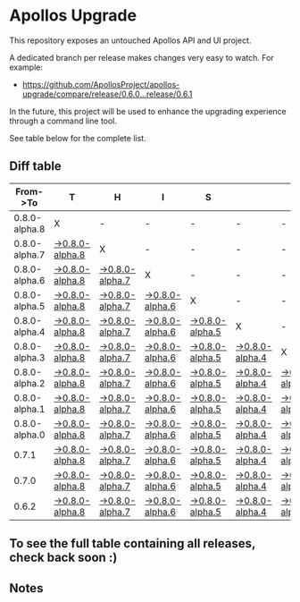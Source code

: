 # Apollos Upgrade

This repository exposes an untouched Apollos API and UI project.

A dedicated branch per release makes changes very easy
to watch. For example:

* https://github.com/ApollosProject/apollos-upgrade/compare/release/0.6.0...release/0.6.1

In the future, this project will be used to enhance the upgrading experience through a command line tool.

See table below for the complete list.

## Diff table

| From->To      | T                                                                                                                         | H                                                                                                                         | I                                                                                                                         | S                                                                                                                         |                                                                                                                           | I                                                                                                                         | S                                                                                                                         |                                                                                                                           | C                                                                                                                 | O                                                                                                 | O                                                                                                 | L   |
| ------------- | ------------------------------------------------------------------------------------------------------------------------- | ------------------------------------------------------------------------------------------------------------------------- | ------------------------------------------------------------------------------------------------------------------------- | ------------------------------------------------------------------------------------------------------------------------- | ------------------------------------------------------------------------------------------------------------------------- | ------------------------------------------------------------------------------------------------------------------------- | ------------------------------------------------------------------------------------------------------------------------- | ------------------------------------------------------------------------------------------------------------------------- | ----------------------------------------------------------------------------------------------------------------- | ------------------------------------------------------------------------------------------------- | ------------------------------------------------------------------------------------------------- | --- |
| 0.8.0-alpha.8 | X                                                                                                                         | -                                                                                                                         | -                                                                                                                         | -                                                                                                                         | -                                                                                                                         | -                                                                                                                         | -                                                                                                                         | -                                                                                                                         | -                                                                                                                 | -                                                                                                 | -                                                                                                 | -   |
| 0.8.0-alpha.7 | [->0.8.0-alpha.8](https://github.com/ApollosProject/apollos-upgrade/compare/release/0.8.0-alpha.7..release/0.8.0-alpha.8) | X                                                                                                                         | -                                                                                                                         | -                                                                                                                         | -                                                                                                                         | -                                                                                                                         | -                                                                                                                         | -                                                                                                                         | -                                                                                                                 | -                                                                                                 | -                                                                                                 | -   |
| 0.8.0-alpha.6 | [->0.8.0-alpha.8](https://github.com/ApollosProject/apollos-upgrade/compare/release/0.8.0-alpha.6..release/0.8.0-alpha.8) | [->0.8.0-alpha.7](https://github.com/ApollosProject/apollos-upgrade/compare/release/0.8.0-alpha.6..release/0.8.0-alpha.7) | X                                                                                                                         | -                                                                                                                         | -                                                                                                                         | -                                                                                                                         | -                                                                                                                         | -                                                                                                                         | -                                                                                                                 | -                                                                                                 | -                                                                                                 | -   |
| 0.8.0-alpha.5 | [->0.8.0-alpha.8](https://github.com/ApollosProject/apollos-upgrade/compare/release/0.8.0-alpha.5..release/0.8.0-alpha.8) | [->0.8.0-alpha.7](https://github.com/ApollosProject/apollos-upgrade/compare/release/0.8.0-alpha.5..release/0.8.0-alpha.7) | [->0.8.0-alpha.6](https://github.com/ApollosProject/apollos-upgrade/compare/release/0.8.0-alpha.5..release/0.8.0-alpha.6) | X                                                                                                                         | -                                                                                                                         | -                                                                                                                         | -                                                                                                                         | -                                                                                                                         | -                                                                                                                 | -                                                                                                 | -                                                                                                 | -   |
| 0.8.0-alpha.4 | [->0.8.0-alpha.8](https://github.com/ApollosProject/apollos-upgrade/compare/release/0.8.0-alpha.4..release/0.8.0-alpha.8) | [->0.8.0-alpha.7](https://github.com/ApollosProject/apollos-upgrade/compare/release/0.8.0-alpha.4..release/0.8.0-alpha.7) | [->0.8.0-alpha.6](https://github.com/ApollosProject/apollos-upgrade/compare/release/0.8.0-alpha.4..release/0.8.0-alpha.6) | [->0.8.0-alpha.5](https://github.com/ApollosProject/apollos-upgrade/compare/release/0.8.0-alpha.4..release/0.8.0-alpha.5) | X                                                                                                                         | -                                                                                                                         | -                                                                                                                         | -                                                                                                                         | -                                                                                                                 | -                                                                                                 | -                                                                                                 | -   |
| 0.8.0-alpha.3 | [->0.8.0-alpha.8](https://github.com/ApollosProject/apollos-upgrade/compare/release/0.8.0-alpha.3..release/0.8.0-alpha.8) | [->0.8.0-alpha.7](https://github.com/ApollosProject/apollos-upgrade/compare/release/0.8.0-alpha.3..release/0.8.0-alpha.7) | [->0.8.0-alpha.6](https://github.com/ApollosProject/apollos-upgrade/compare/release/0.8.0-alpha.3..release/0.8.0-alpha.6) | [->0.8.0-alpha.5](https://github.com/ApollosProject/apollos-upgrade/compare/release/0.8.0-alpha.3..release/0.8.0-alpha.5) | [->0.8.0-alpha.4](https://github.com/ApollosProject/apollos-upgrade/compare/release/0.8.0-alpha.3..release/0.8.0-alpha.4) | X                                                                                                                         | -                                                                                                                         | -                                                                                                                         | -                                                                                                                 | -                                                                                                 | -                                                                                                 | -   |
| 0.8.0-alpha.2 | [->0.8.0-alpha.8](https://github.com/ApollosProject/apollos-upgrade/compare/release/0.8.0-alpha.2..release/0.8.0-alpha.8) | [->0.8.0-alpha.7](https://github.com/ApollosProject/apollos-upgrade/compare/release/0.8.0-alpha.2..release/0.8.0-alpha.7) | [->0.8.0-alpha.6](https://github.com/ApollosProject/apollos-upgrade/compare/release/0.8.0-alpha.2..release/0.8.0-alpha.6) | [->0.8.0-alpha.5](https://github.com/ApollosProject/apollos-upgrade/compare/release/0.8.0-alpha.2..release/0.8.0-alpha.5) | [->0.8.0-alpha.4](https://github.com/ApollosProject/apollos-upgrade/compare/release/0.8.0-alpha.2..release/0.8.0-alpha.4) | [->0.8.0-alpha.3](https://github.com/ApollosProject/apollos-upgrade/compare/release/0.8.0-alpha.2..release/0.8.0-alpha.3) | X                                                                                                                         | -                                                                                                                         | -                                                                                                                 | -                                                                                                 | -                                                                                                 | -   |
| 0.8.0-alpha.1 | [->0.8.0-alpha.8](https://github.com/ApollosProject/apollos-upgrade/compare/release/0.8.0-alpha.1..release/0.8.0-alpha.8) | [->0.8.0-alpha.7](https://github.com/ApollosProject/apollos-upgrade/compare/release/0.8.0-alpha.1..release/0.8.0-alpha.7) | [->0.8.0-alpha.6](https://github.com/ApollosProject/apollos-upgrade/compare/release/0.8.0-alpha.1..release/0.8.0-alpha.6) | [->0.8.0-alpha.5](https://github.com/ApollosProject/apollos-upgrade/compare/release/0.8.0-alpha.1..release/0.8.0-alpha.5) | [->0.8.0-alpha.4](https://github.com/ApollosProject/apollos-upgrade/compare/release/0.8.0-alpha.1..release/0.8.0-alpha.4) | [->0.8.0-alpha.3](https://github.com/ApollosProject/apollos-upgrade/compare/release/0.8.0-alpha.1..release/0.8.0-alpha.3) | [->0.8.0-alpha.2](https://github.com/ApollosProject/apollos-upgrade/compare/release/0.8.0-alpha.1..release/0.8.0-alpha.2) | X                                                                                                                         | -                                                                                                                 | -                                                                                                 | -                                                                                                 | -   |
| 0.8.0-alpha.0 | [->0.8.0-alpha.8](https://github.com/ApollosProject/apollos-upgrade/compare/release/0.8.0-alpha.0..release/0.8.0-alpha.8) | [->0.8.0-alpha.7](https://github.com/ApollosProject/apollos-upgrade/compare/release/0.8.0-alpha.0..release/0.8.0-alpha.7) | [->0.8.0-alpha.6](https://github.com/ApollosProject/apollos-upgrade/compare/release/0.8.0-alpha.0..release/0.8.0-alpha.6) | [->0.8.0-alpha.5](https://github.com/ApollosProject/apollos-upgrade/compare/release/0.8.0-alpha.0..release/0.8.0-alpha.5) | [->0.8.0-alpha.4](https://github.com/ApollosProject/apollos-upgrade/compare/release/0.8.0-alpha.0..release/0.8.0-alpha.4) | [->0.8.0-alpha.3](https://github.com/ApollosProject/apollos-upgrade/compare/release/0.8.0-alpha.0..release/0.8.0-alpha.3) | [->0.8.0-alpha.2](https://github.com/ApollosProject/apollos-upgrade/compare/release/0.8.0-alpha.0..release/0.8.0-alpha.2) | [->0.8.0-alpha.1](https://github.com/ApollosProject/apollos-upgrade/compare/release/0.8.0-alpha.0..release/0.8.0-alpha.1) | X                                                                                                                 | -                                                                                                 | -                                                                                                 | -   |
| 0.7.1         | [->0.8.0-alpha.8](https://github.com/ApollosProject/apollos-upgrade/compare/release/0.7.1..release/0.8.0-alpha.8)         | [->0.8.0-alpha.7](https://github.com/ApollosProject/apollos-upgrade/compare/release/0.7.1..release/0.8.0-alpha.7)         | [->0.8.0-alpha.6](https://github.com/ApollosProject/apollos-upgrade/compare/release/0.7.1..release/0.8.0-alpha.6)         | [->0.8.0-alpha.5](https://github.com/ApollosProject/apollos-upgrade/compare/release/0.7.1..release/0.8.0-alpha.5)         | [->0.8.0-alpha.4](https://github.com/ApollosProject/apollos-upgrade/compare/release/0.7.1..release/0.8.0-alpha.4)         | [->0.8.0-alpha.3](https://github.com/ApollosProject/apollos-upgrade/compare/release/0.7.1..release/0.8.0-alpha.3)         | [->0.8.0-alpha.2](https://github.com/ApollosProject/apollos-upgrade/compare/release/0.7.1..release/0.8.0-alpha.2)         | [->0.8.0-alpha.1](https://github.com/ApollosProject/apollos-upgrade/compare/release/0.7.1..release/0.8.0-alpha.1)         | [->0.8.0-alpha.0](https://github.com/ApollosProject/apollos-upgrade/compare/release/0.7.1..release/0.8.0-alpha.0) | X                                                                                                 | -                                                                                                 | -   |
| 0.7.0         | [->0.8.0-alpha.8](https://github.com/ApollosProject/apollos-upgrade/compare/release/0.7.0..release/0.8.0-alpha.8)         | [->0.8.0-alpha.7](https://github.com/ApollosProject/apollos-upgrade/compare/release/0.7.0..release/0.8.0-alpha.7)         | [->0.8.0-alpha.6](https://github.com/ApollosProject/apollos-upgrade/compare/release/0.7.0..release/0.8.0-alpha.6)         | [->0.8.0-alpha.5](https://github.com/ApollosProject/apollos-upgrade/compare/release/0.7.0..release/0.8.0-alpha.5)         | [->0.8.0-alpha.4](https://github.com/ApollosProject/apollos-upgrade/compare/release/0.7.0..release/0.8.0-alpha.4)         | [->0.8.0-alpha.3](https://github.com/ApollosProject/apollos-upgrade/compare/release/0.7.0..release/0.8.0-alpha.3)         | [->0.8.0-alpha.2](https://github.com/ApollosProject/apollos-upgrade/compare/release/0.7.0..release/0.8.0-alpha.2)         | [->0.8.0-alpha.1](https://github.com/ApollosProject/apollos-upgrade/compare/release/0.7.0..release/0.8.0-alpha.1)         | [->0.8.0-alpha.0](https://github.com/ApollosProject/apollos-upgrade/compare/release/0.7.0..release/0.8.0-alpha.0) | [->0.7.1](https://github.com/ApollosProject/apollos-upgrade/compare/release/0.7.0..release/0.7.1) | X                                                                                                 | -   |
| 0.6.2         | [->0.8.0-alpha.8](https://github.com/ApollosProject/apollos-upgrade/compare/release/0.6.2..release/0.8.0-alpha.8)         | [->0.8.0-alpha.7](https://github.com/ApollosProject/apollos-upgrade/compare/release/0.6.2..release/0.8.0-alpha.7)         | [->0.8.0-alpha.6](https://github.com/ApollosProject/apollos-upgrade/compare/release/0.6.2..release/0.8.0-alpha.6)         | [->0.8.0-alpha.5](https://github.com/ApollosProject/apollos-upgrade/compare/release/0.6.2..release/0.8.0-alpha.5)         | [->0.8.0-alpha.4](https://github.com/ApollosProject/apollos-upgrade/compare/release/0.6.2..release/0.8.0-alpha.4)         | [->0.8.0-alpha.3](https://github.com/ApollosProject/apollos-upgrade/compare/release/0.6.2..release/0.8.0-alpha.3)         | [->0.8.0-alpha.2](https://github.com/ApollosProject/apollos-upgrade/compare/release/0.6.2..release/0.8.0-alpha.2)         | [->0.8.0-alpha.1](https://github.com/ApollosProject/apollos-upgrade/compare/release/0.6.2..release/0.8.0-alpha.1)         | [->0.8.0-alpha.0](https://github.com/ApollosProject/apollos-upgrade/compare/release/0.6.2..release/0.8.0-alpha.0) | [->0.7.1](https://github.com/ApollosProject/apollos-upgrade/compare/release/0.6.2..release/0.7.1) | [->0.7.0](https://github.com/ApollosProject/apollos-upgrade/compare/release/0.6.2..release/0.7.0) | X   |

## To see the full table containing all releases, check back soon :)

## Notes
